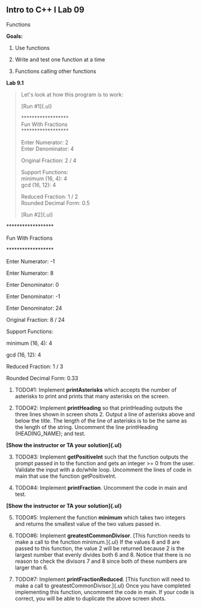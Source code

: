 ## Intro to C++ I Lab 09

Functions

**Goals:**

1.  Use functions

2.  Write and test one function at a time

3.  Functions calling other functions


**Lab 9.1**

> Let's look at how this program is to work:
>
> [Run #1]{.ul}
>
> \*\*\*\*\*\*\*\*\*\*\*\*\*\*\*\*\*\*\
> Fun With Fractions\
> \*\*\*\*\*\*\*\*\*\*\*\*\*\*\*\*\*\*
>
> Enter Numerator: 2\
> Enter Denominator: 4
>
> Original Fraction: 2 / 4
>
> Support Functions:\
> minimum (16, 4): 4\
> gcd (16, 12): 4
>
> Reduced Fraction: 1 / 2\
> Rounded Decimal Form: 0.5
>
> [Run #2]{.ul}

\*\*\*\*\*\*\*\*\*\*\*\*\*\*\*\*\*\*

Fun With Fractions

\*\*\*\*\*\*\*\*\*\*\*\*\*\*\*\*\*\*

Enter Numerator: -1

Enter Numerator: 8

Enter Denominator: 0

Enter Denominator: -1

Enter Denominator: 24

Original Fraction: 8 / 24

Support Functions:

minimum (16, 4): 4

gcd (16, 12): 4

Reduced Fraction: 1 / 3

Rounded Decimal Form: 0.33

1.  TODO#1: Implement **printAsterisks** which accepts the number of
    asterisks to print and prints that many asterisks on the screen.

2.  TODO#2: Implement **printHeading** so that printHeading outputs the
    three lines shown in screen shots 2. Output a line of asterisks
    above and below the title. The length of the line of asterisks is to
    be the same as the length of the string. Uncomment the line
    printHeading (HEADING_NAME); and test.

**[Show the instructor or TA your solution]{.ul}**

3.  TODO#3: Implement **getPositiveInt** such that the function outputs
    the prompt passed in to the function and gets an integer >= 0 from
    the user. Validate the input with a do/while loop. Uncomment the
    lines of code in main that use the function getPositiveInt.

4.  TODO#4: Implement **printFraction**. Uncomment the code in main and
    test.

**[Show the instructor or TA your solution]{.ul}**

5.  TODO#5: Implement the function **minimum** which takes two integers
    and returns the smallest value of the two values passed in.

6.  TODO#6: Implement **greatestCommonDivisor**. [This function needs to
    make a call to the function minimum.]{.ul} If the values 6 and 8 are
    passed to this function, the value 2 will be returned because 2 is
    the largest number that evenly divides both 6 and 8. Notice that
    there is no reason to check the divisors 7 and 8 since both of these
    numbers are larger than 6.

7.  TODO#7: Implement **printFractionReduced**. [This function will need
    to make a call to greatestCommonDivisor.]{.ul} Once you have
    completed implementing this function, uncomment the code in main. If
    your code is correct, you will be able to duplicate the above screen
    shots.
